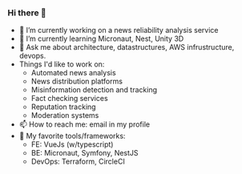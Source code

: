 ### Hi there 👋
- 🔭 I’m currently working on a news reliability analysis service
- 🌱 I’m currently learning Micronaut, Nest, Unity 3D
- 💬 Ask me about architecture, datastructures, AWS infrustructure, devops.
- Things I'd like to work on:
   - Automated news analysis
   - News distribution platforms
   - Misinformation detection and tracking
   - Fact checking services
   - Reputation tracking
   - Moderation systems
- 📫 How to reach me: email in my profile
- 💖 My favorite tools/frameworks:
   - FE: VueJs (w/typescript)
   - BE: Micronaut, Symfony, NestJS
   - DevOps: Terraform, CircleCI
